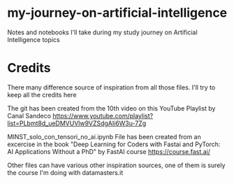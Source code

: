 # my-journey-on-artificial-intelligence
Notes and notebooks I'll take during my study journey on Artificial Intelligence topics

# Credits

There many difference source of inspiration from all those files. I'll try to keep all the credits here

The git has been created from the 10th video on this YouTube Playlist by Canal Sandeco
https://www.youtube.com/playlist?list=PLbmt8d_ueDMVUVlw9VZSdgAIi6W3u-7Zg


MINST_solo_con_tensori_no_ai.ipynb
File has been created from an excercise in the book "Deep Learning for Coders with Fastai and PyTorch: AI Applications Without a PhD" by FastAI course
https://course.fast.ai/

Other files can have various other inspiration sources, one of them is surely the course I'm doing with datamasters.it
